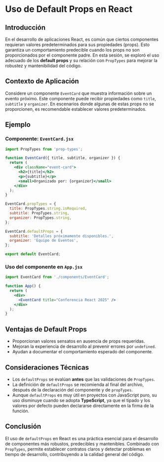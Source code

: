 
# Uso de Default Props en React

## Introducción
En el desarrollo de aplicaciones React, es común que ciertos componentes requieran valores predeterminados para sus propiedades (props). Esto garantiza un comportamiento predecible cuando los props no son proporcionados por el componente padre. En esta sesión, se exploró el uso adecuado de los **default props** y su relación con `PropTypes` para mejorar la robustez y mantenibilidad del código.

## Contexto de Aplicación
Considere un componente `EventCard` que muestra información sobre un evento próximo. Este componente puede recibir propiedades como `title`, `subtitle` y `organizer`. En escenarios donde algunas de estas props no se proporcionen, es recomendable establecer valores predeterminados.

## Ejemplo

### Componente: `EventCard.jsx`
```jsx
import PropTypes from 'prop-types';

function EventCard({ title, subtitle, organizer }) {
  return (
    <div className="event-card">
      <h2>{title}</h2>
      <p>{subtitle}</p>
      <small>Organizado por: {organizer}</small>
    </div>
  );
}

EventCard.propTypes = {
  title: PropTypes.string.isRequired,
  subtitle: PropTypes.string,
  organizer: PropTypes.string,
};

EventCard.defaultProps = {
  subtitle: 'Detalles próximamente disponibles.',
  organizer: 'Equipo de Eventos',
};

export default EventCard;
```

### Uso del componente en `App.jsx`
```jsx
import EventCard from './components/EventCard';

function App() {
  return (
    <div>
      <EventCard title="Conferencia React 2025" />
    </div>
  );
}
```

## Ventajas de Default Props
- Proporcionan valores sensatos en ausencia de props requeridas.
- Mejoran la experiencia de desarrollo al prevenir errores por `undefined`.
- Ayudan a documentar el comportamiento esperado del componente.

## Consideraciones Técnicas
- Los `defaultProps` se evalúan **antes** que las validaciones de `PropTypes`.
- La definición de `defaultProps` se recomienda al final del archivo, después de la declaración del componente y de `propTypes`.
- Aunque `defaultProps` es muy útil en proyectos con JavaScript puro, su uso disminuye cuando se adopta **TypeScript**, ya que el tipado y los valores por defecto pueden declararse directamente en la firma de la función.

## Conclusión
El uso de `defaultProps` en React es una práctica esencial para el desarrollo de componentes más robustos, predecibles y mantenibles. Combinado con `PropTypes`, permite establecer contratos claros y detectar problemas en tiempo de desarrollo, contribuyendo a la calidad general del código.
